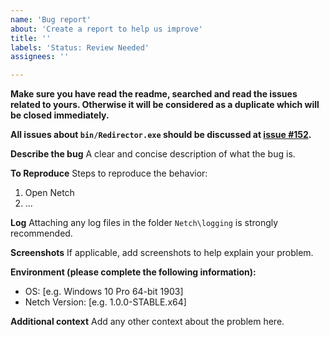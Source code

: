 ```yaml
---
name: 'Bug report'
about: 'Create a report to help us improve'
title: ''
labels: 'Status: Review Needed'
assignees: ''

---
```


**Make sure you have read the readme, searched and read the issues related to yours. Otherwise it will be considered as a duplicate which will be closed immediately.**

**All issues about `bin/Redirector.exe` should be discussed at [issue #152](https://github.com/NetchX/Netch/issues/152).**

**Describe the bug**
A clear and concise description of what the bug is.

**To Reproduce**
Steps to reproduce the behavior:

1. Open Netch
2. ...

**Log**
Attaching any log files in the folder `Netch\logging` is strongly recommended.

**Screenshots**
If applicable, add screenshots to help explain your problem.

**Environment (please complete the following information):**
- OS: [e.g. Windows 10 Pro 64-bit 1903]
- Netch Version: [e.g. 1.0.0-STABLE.x64]

**Additional context**
Add any other context about the problem here.
